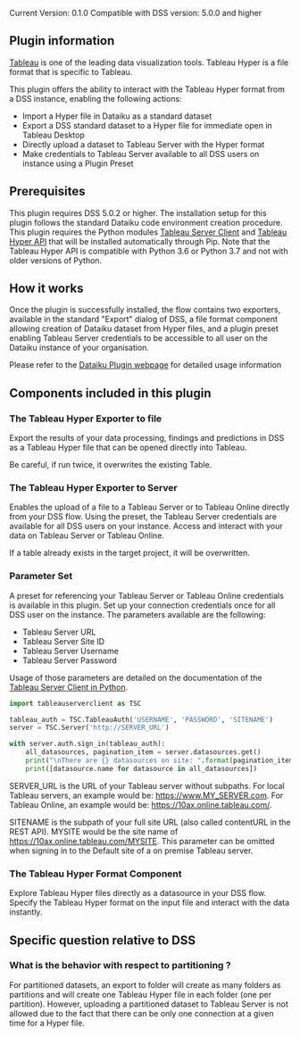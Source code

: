 Current Version: 0.1.0
Compatible with DSS version: 5.0.0 and higher

## Plugin information

[Tableau](https://tableau.com) is one of the leading data visualization tools. Tableau Hyper is a file format
that is specific to Tableau.

This plugin offers the ability to interact with the Tableau Hyper format from a DSS instance, 
enabling the following actions:

* Import a Hyper file in Dataiku as a standard dataset
* Export a DSS standard dataset to a Hyper file for immediate open in Tableau Desktop
* Directly upload a dataset to Tableau Server with the Hyper format
* Make credentials to Tableau Server available to all DSS users on instance using a Plugin Preset

## Prerequisites

This plugin requires DSS 5.0.2 or higher. The installation setup for this plugin follows
the standard Dataiku code environment creation procedure. This plugin requires the 
Python modules [Tableau Server Client](https://tableau.github.io/server-client-python/) and 
[Tableau Hyper API](https://help.tableau.com/current/api/hyper_api/en-us/index.html) that 
will be installed automatically through Pip. Note that the Tableau Hyper API is 
compatible with Python 3.6 or Python 3.7 and not with older versions of Python.

## How it works  

Once the plugin is successfully installed, the flow contains two exporters, 
available in the standard "Export" dialog of DSS, a file format component allowing 
creation of Dataiku dataset from Hyper files, and a plugin preset enabling Tableau 
Server credentials to be accessible to all user on the Dataiku instance of your organisation.

Please refer to the [Dataiku Plugin webpage](https://www.dataiku.com/dss/plugins/info/tableau-hyper-extract.html) for detailed usage information

## Components included in this plugin

### The Tableau Hyper Exporter to file

Export the results of your data processing, findings and predictions in DSS
as a Tableau Hyper file that can be opened directly into Tableau. 

Be careful, if run twice, it overwrites the existing Table. 

### The Tableau Hyper Exporter to Server

Enables the upload of a file to a Tableau Server or to Tableau Online directly from your
DSS flow. Using the preset, the Tableau Server credentials are available for all DSS
users on your instance. Access and interact with your data on Tableau Server or Tableau 
Online.

If a table already exists in the target project, it will be overwritten.

### Parameter Set

A preset for referencing your Tableau Server or Tableau Online credentials is available in this plugin. Set up your connection 
credentials once for all DSS user on the instance. The parameters available are the following:

* Tableau Server URL
* Tableau Server Site ID
* Tableau Server Username
* Tableau Server Password

Usage of those parameters are detailed on the documentation of the 
[Tableau Server Client in Python](https://tableau.github.io/server-client-python/docs/).

 
```python
import tableauserverclient as TSC

tableau_auth = TSC.TableauAuth('USERNAME', 'PASSWORD', 'SITENAME')
server = TSC.Server('http://SERVER_URL')

with server.auth.sign_in(tableau_auth):
    all_datasources, pagination_item = server.datasources.get()
    print("\nThere are {} datasources on site: ".format(pagination_item.total_available))
    print([datasource.name for datasource in all_datasources])
```

SERVER_URL is the URL of your Tableau server without subpaths. 
For local Tableau servers, an example would be: https://www.MY_SERVER.com. For Tableau Online, 
an example would be: https://10ax.online.tableau.com/.

SITENAME is the subpath of your full site URL (also called contentURL in the REST API). MYSITE would be the site 
name of https://10ax.online.tableau.com/MYSITE. This parameter can be omitted when signing in to the Default site of a 
on premise Tableau server.

### The Tableau Hyper Format Component

Explore Tableau Hyper files directly as a datasource in your DSS flow. Specify the Tableau 
Hyper format on the input file and interact with the data instantly. 

## Specific question relative to DSS

### What is the behavior with respect to partitioning ?

For partitioned datasets, an export to folder will create as many folders as partitions and will create
one Tableau Hyper file in each folder (one per partition). However, uploading a partitioned dataset to Tableau Server is 
not allowed due to the fact that there can be only one connection at a given time for a Hyper file.
